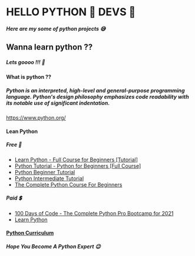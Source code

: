 # HELLO PYTHON 🐍 DEVS 👋

##### Here are  my some of python projects 😅



## Wanna learn python ??

##### Lets goooo !!! 🚀



#### What is python ??

##### Python is an interpreted, high-level and general-purpose programming language. Python's design philosophy emphasizes code readability with its notable use of significant indentation.

https://www.python.org/



#### Lean Python

##### Free 🤑

<ul>
    <li><a href="https://www.youtube.com/watch?v=rfscVS0vtbw&t=12488s">Learn Python - Full Course for Beginners [Tutorial]</a></li>
    <li><a href="https://www.youtube.com/watch?v=_uQrJ0TkZlc">Python Tutorial - Python for Beginners [Full Course]</a></li>
    <li><a href="https://www.youtube.com/watch?v=-eaFKumWT1k&list=PL7yh-TELLS1E6dNCzfQl-NG-KJP3C-4mc">Python Beginner Tutorial</a></li>
    <li><a href="https://www.youtube.com/watch?v=2S7Xxz9PhaU&list=PL7yh-TELLS1F3KytMVZRFO-xIo_S2_Jg1">Python Intermediate Tutorial</a></li>
    <li><a href="https://www.youtube.com/watch?v=sxTmJE4k0ho">The Complete Python Course For Beginners</a></li>
</ul>

##### Paid 💲

<ul>
    <li><a href="https://www.udemy.com/course/100-days-of-code/">100 Days of Code - The Complete Python Pro Bootcamp for 2021</a></li>
    <li><a href="https://www.codecademy.com/learn/learn-python-3">Learn Python</a></li>
</ul>



#### <a href="https://github.com/NeuralNine/python-curriculum">Python Curriculum</a>



##### Hope You Become A Python Expert 😉
